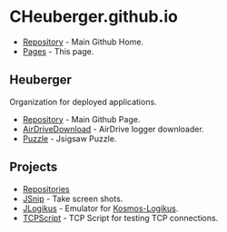 # CHeuberger.github.io

* [Repository](https://github.com/CHeuberger/CHeuberger.github.io) - Main Github Home.
* [Pages](https://cheuberger.github.io/) - This page.



## Heuberger
Organization for deployed applications.

* [Repository](https://github.com/Heuberger) - Main Github Page.
* [AirDriveDownload](https://heuberger.github.io/AirDriveDownload/) - AirDrive logger downloader.
* [Puzzle](https://heuberger.github.io/Puzzle/) - Jsigsaw Puzzle.

 

## Projects

* [Repositories](https://github.com/CHeuberger?tab=repositories)
* [JSnip](https://github.com/CHeuberger/JSnip) - Take screen shots.
* [JLogikus](https://cheuberger.github.io/JLogikus/) - Emulator for [Kosmos-Logikus](https://de.wikipedia.org/wiki/Logikus).
* [TCPScript](https://github.com/CHeuberger/TCPscript) - TCP Script for testing TCP connections.

